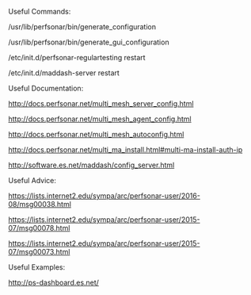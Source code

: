 Useful Commands:

/usr/lib/perfsonar/bin/generate_configuration

/usr/lib/perfsonar/bin/generate_gui_configuration

/etc/init.d/perfsonar-regulartesting restart

/etc/init.d/maddash-server restart

Useful Documentation:

http://docs.perfsonar.net/multi_mesh_server_config.html

http://docs.perfsonar.net/multi_mesh_agent_config.html

http://docs.perfsonar.net/multi_mesh_autoconfig.html

http://docs.perfsonar.net/multi_ma_install.html#multi-ma-install-auth-ip

http://software.es.net/maddash/config_server.html

Useful Advice:

https://lists.internet2.edu/sympa/arc/perfsonar-user/2016-08/msg00038.html

https://lists.internet2.edu/sympa/arc/perfsonar-user/2015-07/msg00078.html

https://lists.internet2.edu/sympa/arc/perfsonar-user/2015-07/msg00073.html

Useful Examples:

http://ps-dashboard.es.net/
